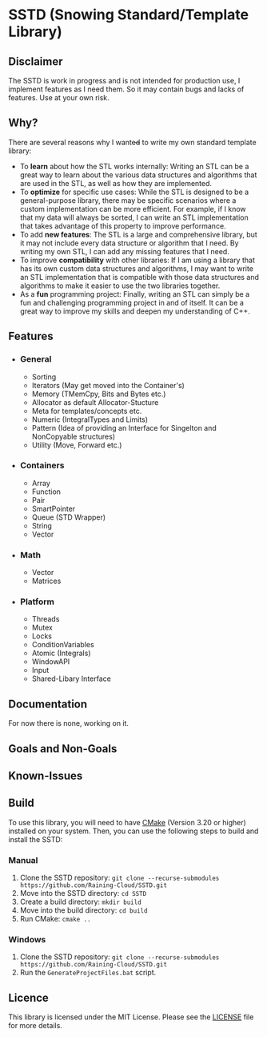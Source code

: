 # SSTD (Snowing Standard/Template Library)
## Disclaimer
The SSTD is work in progress and is not intended for production use, I implement features as I need them. So it may contain bugs and lacks of features. Use at your own risk.
## Why?
There are several reasons why I want~~ed~~ to write my own standard template library:
- To **learn** about how the STL works internally: Writing an STL can be a great way to learn about the various   data structures and algorithms that are used in the STL, as well as how they are implemented.
- To **optimize** for specific use cases: While the STL is designed to be a general-purpose library, there may be specific scenarios where a custom implementation can be more efficient. For example, if I know that my data will always be sorted, I can write an STL implementation that takes advantage of this property to improve performance.
- To add **new features**: The STL is a large and comprehensive library, but it may not include every data structure or algorithm that I need. By writing my own STL, I can add any missing features that I need.
- To improve **compatibility** with other libraries: If I am using a library that has its own custom data structures and algorithms, I may want to write an STL implementation that is compatible with those data structures and algorithms to make it easier to use the two libraries together.
- As a **fun** programming project: Finally, writing an STL can simply be a fun and challenging programming project in and of itself. It can be a great way to improve my skills and deepen my understanding of C++.
## Features
- ### General
  - Sorting
  - Iterators (May get moved into the Container's)
  - Memory (TMemCpy, Bits and Bytes etc.)
  - Allocator as default Allocator-Stucture
  - Meta for templates/concepts etc.
  - Numeric (IntegralTypes and Limits)
  - Pattern (Idea of providing an Interface for Singelton and NonCopyable structures)
  - Utility (Move, Forward etc.)
- ### Containers
  - Array
  - Function
  - Pair
  - SmartPointer
  - Queue (STD Wrapper)
  - String
  - Vector
- ### Math
  - Vector
  - Matrices
- ### Platform
  - Threads
  - Mutex
  - Locks
  - ConditionVariables
  - Atomic (Integrals)
  - WindowAPI
  - Input
  - Shared-Libary Interface
## Documentation
For now there is none, working on it.
## Goals and Non-Goals
## Known-Issues
## Build
To use this library, you will need to have [CMake](https://cmake.org/) (Version 3.20 or higher) installed on your system. Then, you can use the following steps to build and install the SSTD:

### Manual
1. Clone the SSTD repository: `git clone --recurse-submodules https://github.com/Raining-Cloud/SSTD.git `
2. Move into the SSTD directory: `cd SSTD`
3. Create a build directory: `mkdir build`
4. Move into the build directory: `cd build`
5. Run CMake: `cmake ..`

### Windows
1. Clone the SSTD repository: `git clone --recurse-submodules https://github.com/Raining-Cloud/SSTD.git `
2. Run the `GenerateProjectFiles.bat` script.
## Licence
This library is licensed under the MIT License. Please see the [LICENSE](https://github.com/Raining-Cloud/SSTD/blob/main/LICENCE.txt) file for more details.
